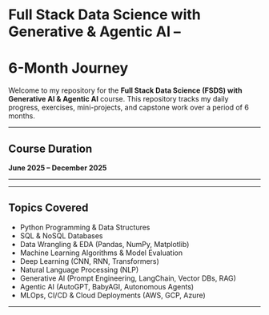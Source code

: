 # Full Stack Data Science with Generative & Agentic AI – 
# 6-Month Journey

Welcome to my repository for the **Full Stack Data Science (FSDS) with Generative AI & Agentic AI** course. This repository tracks my daily progress, exercises, mini-projects, and capstone work over a period of 6 months.

---

## Course Duration
**June 2025 – December 2025**  

---

---

## Topics Covered

- Python Programming & Data Structures
- SQL & NoSQL Databases
- Data Wrangling & EDA (Pandas, NumPy, Matplotlib)
- Machine Learning Algorithms & Model Evaluation
- Deep Learning (CNN, RNN, Transformers)
- Natural Language Processing (NLP)
- Generative AI (Prompt Engineering, LangChain, Vector DBs, RAG)
- Agentic AI (AutoGPT, BabyAGI, Autonomous Agents)
- MLOps, CI/CD & Cloud Deployments (AWS, GCP, Azure)

---
